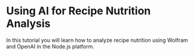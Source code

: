 # Using AI for Recipe Nutrition Analysis

In this tutorial you will learn how to analyze recipe nutrition using Wolfram and OpenAI in the Node.js platform.
